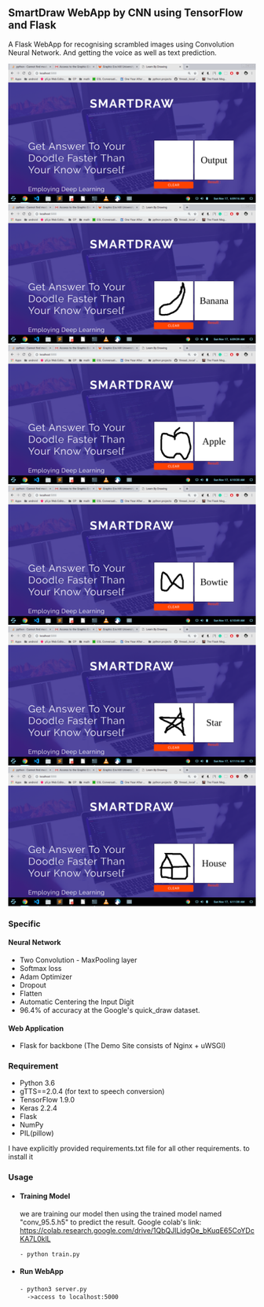 ﻿## SmartDraw WebApp by CNN using TensorFlow and Flask
A Flask WebApp for recognising scrambled images using Convolution Neural Network. And getting the voice as well as text prediction.


![snapshot](./snapshots/1.png)
![snapshot](./snapshots/2.png)
![snapshot](./snapshots/3.png)
![snapshot](./snapshots/4.png)
![snapshot](./snapshots/5.png)
![snapshot](./snapshots/6.png)



### Specific

#### Neural Network
  
- Two Convolution - MaxPooling layer
- Softmax loss 
- Adam Optimizer
- Dropout
- Flatten
- Automatic Centering the Input Digit
- 96.4% of accuracy at the Google's quick_draw dataset.


#### Web Application

- Flask for backbone (The Demo Site consists of Nginx + uWSGI)

### Requirement
- Python 3.6
- gTTS==2.0.4  (for text to speech conversion)
- TensorFlow 1.9.0
- Keras 2.2.4
- Flask
- NumPy
- PIL(pillow)

I have explicitly provided requirements.txt file for all other requirements.
to install it 
### Usage

- #### Training Model
	we are training our model then using the trained model named "conv_95.5.h5" to predict the result.
	Google colab's link: https://colab.research.google.com/drive/1QbQJlLidgOe_bKuqE65CoYDcKA7L0klL
  ```
  - python train.py 
   ```
- #### Run WebApp
  ```
  - python3 server.py
    ->access to localhost:5000
  ```
  
